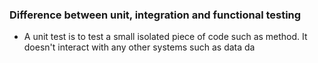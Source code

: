 ### Difference between unit, integration and functional testing
- A unit test is to test a small isolated piece of code such as method. It doesn't interact with any other systems such as data da
<!--stackedit_data:
eyJoaXN0b3J5IjpbLTI4ODk4MzYzXX0=
-->